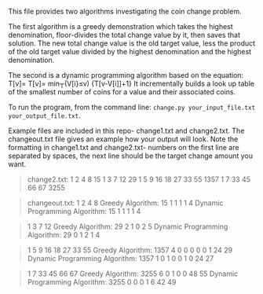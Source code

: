 This file provides two algorithms investigating the coin change problem.

The first algorithm is a greedy demonstration which takes the highest denomination, floor-divides the total change value by it, then saves that solution.  The new total change value is the old target value, less the product of the old target value divided by the highest denomination and the highest denomination.

The second is a dynamic programming algorithm based on the equation:
T[v]=  T[v]=   min┬(V[i}≤v)⁡ {T[v-V[i]]+1}
It incrementally builds a look up table of the smallest number of coins for a value and their associated coins.

To run the program, from the command line: `change.py your_input_file.txt your_output_file.txt`.

Example files are included in this repo- change1.txt and change2.txt. The changeout.txt file gives an example how your output will look.  Note the formatting in change1.txt and change2.txt- numbers on the first line are separated by spaces, the next line should be the target change amount you want.

>change2.txt:
>1 2 4 8
>15
>1 3 7 12
>29
>1 5 9 16 18 27 33 55
>1357
>1 7 33 45 66 67
>3255

>changeout.txt:
>1 2 4 8
>Greedy Algorithm: 15
>1  1  1  1
>4
>Dynamic Programming Algorithm: 15
>1  1  1  1
>4

>1 3 7 12
>Greedy Algorithm: 29
>2  1  0  2
>5
>Dynamic Programming Algorithm: 29
>0  1  2  1
>4

>1 5 9 16 18 27 33 55
>Greedy Algorithm: 1357
>4  0  0  0  0  0  1  24
>29
>Dynamic Programming Algorithm: 1357
>1  0  1  0  0  1  0  24
>27

>1 7 33 45 66 67
>Greedy Algorithm: 3255
>6  0  1  0  0  48
>55
>Dynamic Programming Algorithm: 3255
>0  0  0  1  6  42
>49




